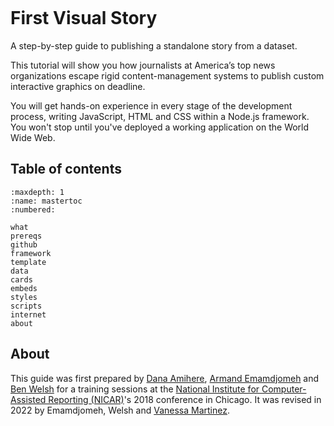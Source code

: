 ```{include} _templates/nav.html
```

# First Visual Story

A step-by-step guide to publishing a standalone story from a dataset.

This tutorial will show you how journalists at America’s top news organizations escape rigid content-management systems to publish custom interactive graphics on deadline.

You will get hands-on experience in every stage of the development process, writing JavaScript, HTML and CSS within a Node.js framework. You won't stop until you've deployed a working application on the World Wide Web.

## Table of contents

```{toctree}
:maxdepth: 1
:name: mastertoc
:numbered:

what
prereqs
github
framework
template
data
cards
embeds
styles
scripts
internet
about
```

## About

This guide was first prepared by [Dana Amihere](http://damihere.com), [Armand Emamdjomeh](http://emamd.net) and [Ben Welsh](http://palewi.re/who-is-ben-welsh/) for a training sessions at the [National Institute for Computer-Assisted Reporting (NICAR)](http://data.nicar.org/)'s 2018 conference in Chicago. It was revised in 2022 by Emamdjomeh, Welsh and [Vanessa Martinez](https://www.vanessa-martinez.com/).

